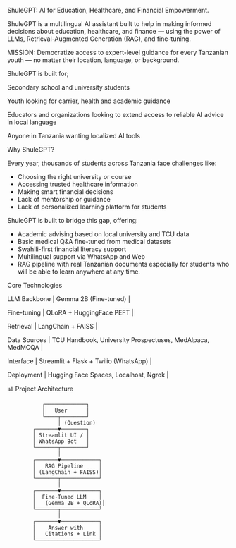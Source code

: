 ShuleGPT: AI for Education, Healthcare, and Financial Empowerment.

ShuleGPT is a multilingual AI assistant built to help in making informed decisions about education, healthcare, and finance — using the power of LLMs, Retrieval-Augmented Generation (RAG), and fine-tuning.

MISSION: Democratize access to expert-level guidance for every Tanzanian youth — no matter their location, language, or background.

ShuleGPT is built for;

Secondary school and university students

Youth looking for carrier, health and academic guidance

Educators and organizations looking to extend access to reliable AI advice in local language

Anyone in Tanzania wanting localized AI tools

Why ShuleGPT?

Every year, thousands of students across Tanzania face challenges like:
- Choosing the right university or course
- Accessing trusted healthcare information
- Making smart financial decisions
- Lack of mentorship or guidance
- Lack of personalized learning platform for students

ShuleGPT is built to bridge this gap, offering:
- Academic advising based on local university and TCU data
- Basic medical Q&A fine-tuned from medical datasets
- Swahili-first financial literacy support
- Multilingual support via WhatsApp and Web
- RAG pipeline with real Tanzanian documents especially for students who will be able to learn anywhere at any time.


Core Technologies

LLM Backbone | Gemma 2B (Fine-tuned) |

Fine-tuning | QLoRA + HuggingFace PEFT |

Retrieval | LangChain + FAISS |

Data Sources | TCU Handbook, University Prospectuses, MedAlpaca, MedMCQA |

Interface | Streamlit + Flask + Twilio (WhatsApp) |

Deployment | Hugging Face Spaces, Localhost, Ngrok |

📊 Project Architecture

```text
           ┌─────────────┐
           │   User      │
           └────┬────────┘
                │ (Question)
        ┌───────▼────────┐
        │ Streamlit UI / │
        │ WhatsApp Bot   │
        └───────┬────────┘
                │
        ┌───────▼────────────┐
        │   RAG Pipeline     │
        │ (LangChain + FAISS)│
        └───────┬────────────┘
                │
        ┌───────▼────────────┐
        │  Fine-Tuned LLM    │
        │   (Gemma 2B + QLoRA)│
        └───────┬────────────┘
                │
        ┌───────▼────────────┐
        │    Answer with     │
        │   Citations + Link │
        └────────────────────┘
